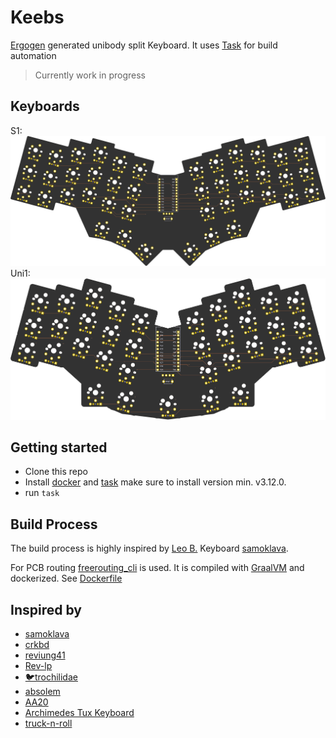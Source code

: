 # Keebs

[Ergogen](ergogen.xyz) generated unibody split Keyboard.
It uses [Task](https://github.com/go-task/task) for build automation

> Currently work in progress

## Keyboards

S1: ![S1](./img/s1.svg)
Uni1: ![Uni1](./img/uni1.svg)


## Getting started

- Clone this repo
- Install [docker](https://www.docker.com/) and [task](https://taskfile.dev/#/installation) make sure to install version min. v3.12.0.
- run `task`

## Build Process

The build process is highly inspired by [Leo B.](https://github.com/soundmonster) Keyboard [samoklava](https://github.com/soundmonster/samoklava).

For PCB routing [freerouting_cli](http://repo.hu/projects/freerouting_cli/) is used. It is compiled with [GraalVM](https://www.graalvm.org/) and dockerized. See [Dockerfile](docker/Dockerfile)


## Inspired by

- [samoklava](https://github.com/soundmonster/samoklava)
- [crkbd](https://github.com/foostan/crkbd)
- [reviung41](https://github.com/gtips/reviung/tree/master/reviung41)
- [Rev-lp](https://github.com/cyril279/keyboards/tree/main/revlp)
- [🐦trochilidae](https://github.com/jcmkk3/trochilidae)
- [absolem](https://github.com/mrzealot/absolem)
- [AA20](https://github.com/choochuwu/AA20)
- [Archimedes Tux Keyboard](https://github.com/Albert-IV/archimedes-tux)
- [truck-n-roll](https://github.com/cacheworks/tuck-n-roll)
